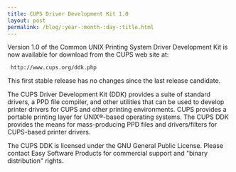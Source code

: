 ```yaml
---
title: CUPS Driver Development Kit 1.0
layout: post
permalink: /blog/:year-:month-:day-:title.html
---
```


Version 1.0 of the Common UNIX Printing System Driver Development Kit is now available for download from the CUPS web site at:

     http://www.cups.org/ddk.php

This first stable release has no changes since the last release candidate.
The CUPS Driver Development Kit (DDK) provides a suite of standard drivers, a PPD file compiler, and other utilities that can be used to develop printer drivers for CUPS and other printing environments.  CUPS provides a portable printing layer for UNIX®-based operating systems.  The CUPS DDK provides the means for mass-producing PPD files and drivers/filters for CUPS-based printer drivers.
The CUPS DDK is licensed under the GNU General Public License.  Please contact Easy Software Products for commercial support and "binary distribution" rights.
